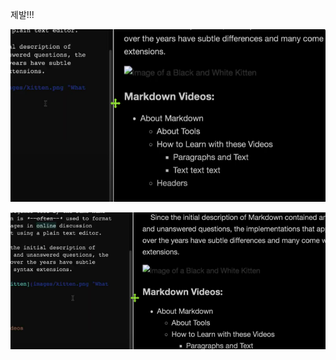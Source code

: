 제발!!!

![](images/2022-03-15-t2_please_final/2023-03-16-04-32-13-image.png)

![](../images/2022-03-15-t2_please_final/2023-03-16-04-34-05-image.png)
